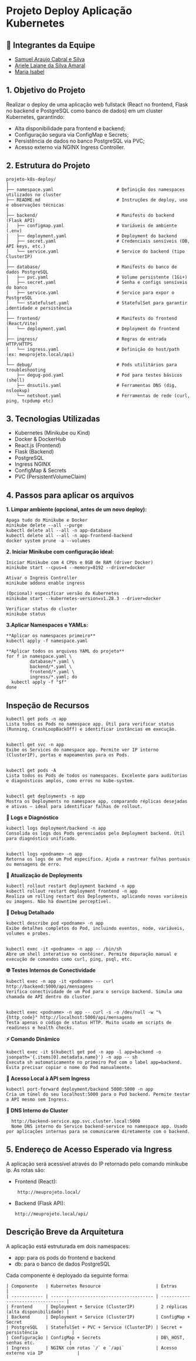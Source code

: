   #                                                         Projeto Deploy Aplicação Kubernetes

  ## 👥 Integrantes da Equipe

- [Samuel Araujo Cabral e Silva](https://github.com/Amelus99)
- [Ariele Laiane da Silva Amaral](https://github.com/arielelaiane2017)
- [Maria Isabel](https://github.com/Bellsatu)
##
## 1. Objetivo do Projeto
Realizar o deploy de uma aplicação web fullstack (React no frontend, Flask no backend e PostgreSQL como banco de dados) em um cluster Kubernetes, garantindo:

- Alta disponibilidade para frontend e backend;
- Configuração segura via ConfigMap e Secrets;
- Persistência de dados no banco PostgreSQL via PVC;
- Acesso externo via NGINX Ingress Controller.

##
## 2. Estrutura do Projeto
    projeto-k8s-deploy/
    │
    ├── namespace.yaml                        # Definição dos namespaces utilizados no cluster
    ├── README.md                             # Instruções de deploy, uso e observações técnicas
    │
    ├── backend/                              # Manifests do backend (Flask API)
    │   ├── configmap.yaml                    # Variáveis de ambiente (.env)
    │   ├── deployment.yaml                   # Deployment do backend
    │   ├── secret.yaml                       # Credenciais sensíveis (DB, API keys, etc.)
    │   └── service.yaml                      # Service do backend (tipo ClusterIP)
    │
    ├── database/                             # Manifests do banco de dados PostgreSQL
    │   ├── pvc.yaml                          # Volume persistente (1Gi+)
    │   ├── secret.yaml                       # Senha e configs sensíveis do banco
    │   ├── service.yaml                      # Service para expor o PostgreSQL
    │   └── statefulset.yaml                  # StatefulSet para garantir identidade e persistência
    │
    ├── frontend/                             # Manifests do frontend (React/Vite)
    │   └── deployment.yaml                   # Deployment do frontend
    │
    ├── ingress/                              # Regras de entrada HTTP/HTTPS
    │   └── ingress.yaml                      # Definição do host/path (ex: meuprojeto.local/api)
    │
    └── debug/                                # Pods utilitários para troubleshooting
        ├── degug-pod.yaml                    # Pod para testes básicos (shell)
        ├── dnsutils.yaml                     # Ferramentas DNS (dig, nslookup)
        └── netshoot.yaml                     # Ferramentas de rede (curl, ping, tcpdump etc)
##
## 3. Tecnologias Utilizadas
- Kubernetes (Minikube ou Kind)
- Docker & DockerHub
- React.js (Frontend)
- Flask (Backend)
- PostgreSQL
- Ingress NGINX
- ConfigMap & Secrets
- PVC (PersistentVolumeClaim)
##
## 4. Passos para aplicar os arquivos
**1. Limpar ambiente (opcional, antes de um novo deploy):**

    Apaga tudo do Minikube e Docker
    minikube delete --all --purge
    kubectl delete all --all -n app-database
    kubectl delete all --all -n app-frontend-backend
    docker system prune -a --volumes

**2. Iniciar Minikube com configuração ideal:**

    Iniciar Minikube com 4 CPUs e 8GB de RAM (driver Docker)
    minikube start --cpus=4 --memory=8192 --driver=docker
    
    Ativar o Ingress Controller
    minikube addons enable ingress
    
    (Opcional) especificar versão do Kubernetes
    minikube start --kubernetes-version=v1.28.3 --driver=docker
    
    Verificar status do cluster
    minikube status

**3.Aplicar Namespaces e YAMLs:**

    **Aplicar os namespaces primeiro**
    kubectl apply -f namespace.yaml
    
    **Aplicar todos os arquivos YAML do projeto**
    for f in namespace.yaml \
             database/*.yaml \
             backend/*.yaml \
             frontend/*.yaml \
             ingress/*.yaml; do
      kubectl apply -f "$f"
    done
    
## Inspeção de Recursos

    kubectl get pods -n app
    Lista todos os Pods no namespace app. Útil para verificar status (Running, CrashLoopBackOff) e identificar instâncias em execução.
    
    
    kubectl get svc -n app
    Exibe os Services do namespace app. Permite ver IP interno (ClusterIP), portas e mapeamentos para os Pods.
    
    
    kubectl get pods -A
    Lista todos os Pods de todos os namespaces. Excelente para auditorias e diagnósticos amplos, como erros no kube-system.
    
    
    kubectl get deployments -n app
    Mostra os Deployments no namespace app, comparando réplicas desejadas e ativas — ideal para identificar falhas de rollout.

**📜 Logs e Diagnóstico**

    kubectl logs deployment/backend -n app
    Consolida os logs dos Pods gerenciados pelo Deployment backend. Útil para diagnóstico unificado.
    
    
    kubectl logs <podname> -n app
    Retorna os logs de um Pod específico. Ajuda a rastrear falhas pontuais ou mensagens de erro.

**🔁 Atualização de Deployments**

    kubectl rollout restart deployment backend -n app
    kubectl rollout restart deployment frontend -n app
    Realiza um rolling restart dos Deployments, aplicando novas variáveis ou imagens. Não há downtime perceptível.

**🔎 Debug Detalhado**

    kubectl describe pod <podname> -n app
    Exibe detalhes completos do Pod, incluindo eventos, node, variáveis, volumes e probes.
    
    
    kubectl exec -it <podname> -n app -- /bin/sh
    Abre um shell interativo no contêiner. Permite depuração manual e execução de comandos como curl, ping, psql, etc.

**🌐 Testes Internos de Conectividade**

    kubectl exec -n app -it <podname> -- curl http://backend:5000/api/mensagens
    Verifica conectividade de um Pod para o serviço backend. Simula uma chamada de API dentro do cluster.
    
    
    kubectl exec <podname> -n app -- curl -s -o /dev/null -w "%{http_code}" http://localhost:5000/api/mensagens
    Testa apenas o código de status HTTP. Muito usado em scripts de readiness e health checks.

**⚡ Comando Dinâmico**

    kubectl exec -it $(kubectl get pod -n app -l app=backend -o jsonpath='{.items[0].metadata.name}') -n app -- sh
    Executa sh automaticamente no primeiro Pod com o label app=backend. Evita precisar copiar o nome do Pod manualmente.

**🔌 Acesso Local à API sem Ingress**

    kubectl port-forward deployment/backend 5000:5000 -n app
    Cria um túnel do seu localhost:5000 para o Pod backend. Permite testar a API mesmo sem Ingress.

**📡 DNS Interno do Cluster**
      
      http://backend-service.app.svc.cluster.local:5000
      Nome DNS interno do Service backend-service no namespace app. Usado por aplicações internas para se comunicarem diretamente com o backend.

##
## 5. Endereço de Acesso Esperado via Ingress
A aplicação será acessível através do IP retornado pelo comando minikube ip. As rotas são:

- Frontend (React):

       http://meuprojeto.local/

- Backend (Flask API):

      http://meuprojeto.local/api/
##
## Descrição Breve da Arquitetura
A aplicação está estruturada em dois namespaces:
- app: para os pods do frontend e backend
- db: para o banco de dados PostgreSQL

Cada componente é deployado da seguinte forma:

    | Componente   | Kubernetes Resource                     | Extras                            |
    | ------------ | --------------------------------------- | --------------------------------- |
    | Frontend     | Deployment + Service (ClusterIP)        | 2 réplicas (alta disponibilidade) |
    | Backend      | Deployment + Service (ClusterIP)        | ConfigMap + Secret                |
    | PostgreSQL   | StatefulSet + PVC + Service (ClusterIP) | Secret + persistência             |
    | Configuração | ConfigMap + Secrets                     | DB\_HOST, senhas etc.             |
    | Ingress      | NGINX com rotas `/` e `/api`            | Acesso externo via IP             |


